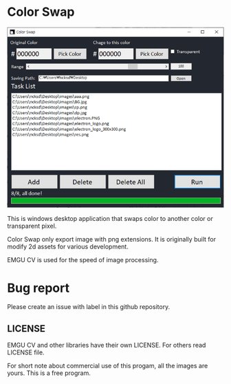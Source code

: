 # Color Swap

![alt App Image](/img/color_swap.PNG)

This is windows desktop application that swaps color to another color or transparent pixel.

Color Swap only export image with png extensions. It is originally built for modify 2d assets for various development.

EMGU CV is used for the speed of image processing.

# Bug report
Please create an issue with label in this github repository.


## LICENSE
EMGU CV and other libraries have their own LICENSE. For others read LICENSE file.

For short note about commercial use of this progam, all the images are yours. This is a free program.
